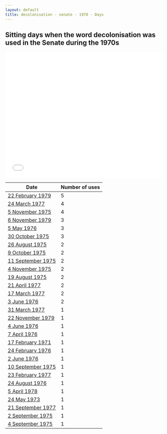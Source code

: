 ```yaml
---
layout: default
title: decolonisation - senate - 1970 - Days
---
```

## Sitting days when the word **decolonisation** was used in the Senate during the 1970s

<iframe width="100%" height="400" frameborder="0" scrolling="no" src="//plot.ly/~wragge/657.embed"></iframe>

| Date | Number of uses |
|--------------|----------------|
|[22 February 1979](https://historichansard.net/senate/1979/19790222_senate_31_s80/)|5|
|[24 March 1977](https://historichansard.net/senate/1977/19770324_senate_30_s72/)|4|
|[5 November 1975](https://historichansard.net/senate/1975/19751105_senate_29_s66/)|4|
|[6 November 1979](https://historichansard.net/senate/1979/19791106_senate_31_s83/)|3|
|[5 May 1976](https://historichansard.net/senate/1976/19760505_senate_30_s68/)|3|
|[30 October 1975](https://historichansard.net/senate/1975/19751030_senate_29_s66/)|3|
|[26 August 1975](https://historichansard.net/senate/1975/19750826_senate_29_s65/)|2|
|[9 October 1975](https://historichansard.net/senate/1975/19751009_senate_29_s66/)|2|
|[11 September 1975](https://historichansard.net/senate/1975/19750911_senate_29_s65/)|2|
|[4 November 1975](https://historichansard.net/senate/1975/19751104_senate_29_s66/)|2|
|[19 August 1975](https://historichansard.net/senate/1975/19750819_senate_29_s65/)|2|
|[21 April 1977](https://historichansard.net/senate/1977/19770421_senate_30_s72/)|2|
|[17 March 1977](https://historichansard.net/senate/1977/19770317_senate_30_s72/)|2|
|[3 June 1976](https://historichansard.net/senate/1976/19760603_senate_30_s68/)|2|
|[31 March 1977](https://historichansard.net/senate/1977/19770331_senate_30_s72/)|1|
|[22 November 1979](https://historichansard.net/senate/1979/19791122_senate_31_s83/)|1|
|[4 June 1976](https://historichansard.net/senate/1976/19760604_senate_30_s68/)|1|
|[7 April 1976](https://historichansard.net/senate/1976/19760407_senate_30_s67/)|1|
|[17 February 1971](https://historichansard.net/senate/1971/19710217_senate_27_s47/)|1|
|[24 February 1976](https://historichansard.net/senate/1976/19760224_senate_30_s67/)|1|
|[2 June 1976](https://historichansard.net/senate/1976/19760602_senate_30_s68/)|1|
|[10 September 1975](https://historichansard.net/senate/1975/19750910_senate_29_s65/)|1|
|[23 February 1977](https://historichansard.net/senate/1977/19770223_senate_30_s71/)|1|
|[24 August 1976](https://historichansard.net/senate/1976/19760824_senate_30_s69/)|1|
|[5 April 1978](https://historichansard.net/senate/1978/19780405_senate_31_s76/)|1|
|[24 May 1973](https://historichansard.net/senate/1973/19730524_senate_28_s56/)|1|
|[21 September 1977](https://historichansard.net/senate/1977/19770921_senate_30_s74/)|1|
|[2 September 1975](https://historichansard.net/senate/1975/19750902_senate_29_s65/)|1|
|[4 September 1975](https://historichansard.net/senate/1975/19750904_senate_29_s65/)|1|
